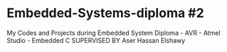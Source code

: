 # Embedded-Systems-diploma #2
My Codes and Projects during Embedded System Diploma - AVR - Atmel Studio - Embedded C 
SUPERVISED BY Aser Hassan Elshawy
